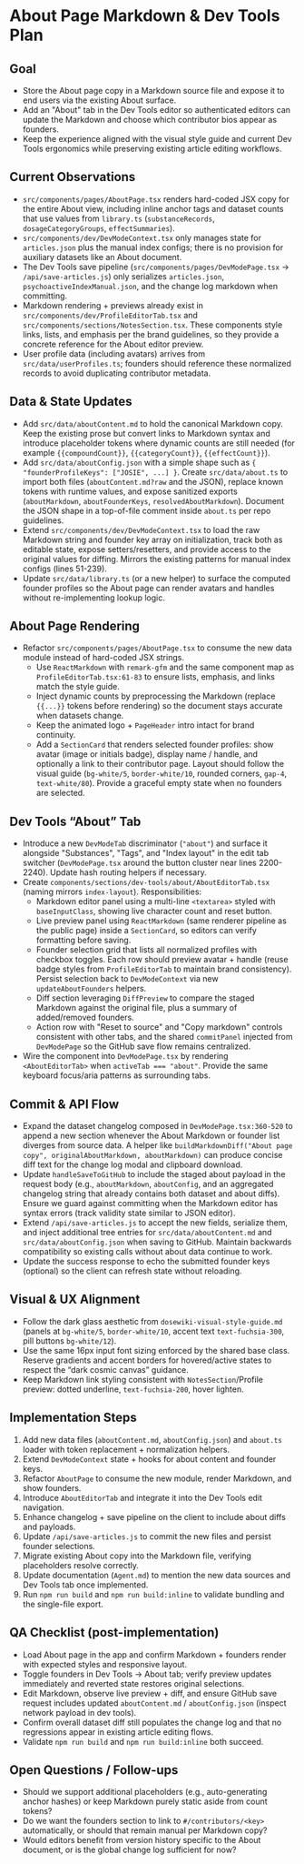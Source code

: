 # About Page Markdown & Dev Tools Plan

## Goal
- Store the About page copy in a Markdown source file and expose it to end users via the existing About surface.
- Add an "About" tab in the Dev Tools editor so authenticated editors can update the Markdown and choose which contributor bios appear as founders.
- Keep the experience aligned with the visual style guide and current Dev Tools ergonomics while preserving existing article editing workflows.

## Current Observations
- `src/components/pages/AboutPage.tsx` renders hard-coded JSX copy for the entire About view, including inline anchor tags and dataset counts that use values from `library.ts` (`substanceRecords`, `dosageCategoryGroups`, `effectSummaries`).
- `src/components/dev/DevModeContext.tsx` only manages state for `articles.json` plus the manual index configs; there is no provision for auxiliary datasets like an About document.
- The Dev Tools save pipeline (`src/components/pages/DevModePage.tsx` → `/api/save-articles.js`) only serializes `articles.json`, `psychoactiveIndexManual.json`, and the change log markdown when committing.
- Markdown rendering + previews already exist in `src/components/dev/ProfileEditorTab.tsx` and `src/components/sections/NotesSection.tsx`. These components style links, lists, and emphasis per the brand guidelines, so they provide a concrete reference for the About editor preview.
- User profile data (including avatars) arrives from `src/data/userProfiles.ts`; founders should reference these normalized records to avoid duplicating contributor metadata.

## Data & State Updates
- Add `src/data/aboutContent.md` to hold the canonical Markdown copy. Keep the existing prose but convert links to Markdown syntax and introduce placeholder tokens where dynamic counts are still needed (for example `{{compoundCount}}`, `{{categoryCount}}`, `{{effectCount}}`).
- Add `src/data/aboutConfig.json` with a simple shape such as `{ "founderProfileKeys": ["JOSIE", ...] }`. Create `src/data/about.ts` to import both files (`aboutContent.md?raw` and the JSON), replace known tokens with runtime values, and expose sanitized exports (`aboutMarkdown`, `aboutFounderKeys`, `resolvedAboutMarkdown`). Document the JSON shape in a top-of-file comment inside `about.ts` per repo guidelines.
- Extend `src/components/dev/DevModeContext.tsx` to load the raw Markdown string and founder key array on initialization, track both as editable state, expose setters/resetters, and provide access to the original values for diffing. Mirrors the existing patterns for manual index configs (lines 51-239).
- Update `src/data/library.ts` (or a new helper) to surface the computed founder profiles so the About page can render avatars and handles without re-implementing lookup logic.

## About Page Rendering
- Refactor `src/components/pages/AboutPage.tsx` to consume the new data module instead of hard-coded JSX strings.
  - Use `ReactMarkdown` with `remark-gfm` and the same component map as `ProfileEditorTab.tsx:61-83` to ensure lists, emphasis, and links match the style guide.
  - Inject dynamic counts by preprocessing the Markdown (replace `{{...}}` tokens before rendering) so the document stays accurate when datasets change.
  - Keep the animated logo + `PageHeader` intro intact for brand continuity.
  - Add a `SectionCard` that renders selected founder profiles: show avatar (image or initials badge), display name / handle, and optionally a link to their contributor page. Layout should follow the visual guide (`bg-white/5`, `border-white/10`, rounded corners, `gap-4`, `text-white/80`). Provide a graceful empty state when no founders are selected.

## Dev Tools “About” Tab
- Introduce a new `DevModeTab` discriminator (`"about"`) and surface it alongside "Substances", "Tags", and "Index layout" in the edit tab switcher (`DevModePage.tsx` around the button cluster near lines 2200-2240). Update hash routing helpers if necessary.
- Create `components/sections/dev-tools/about/AboutEditorTab.tsx` (naming mirrors `index-layout`). Responsibilities:
  - Markdown editor panel using a multi-line `<textarea>` styled with `baseInputClass`, showing live character count and reset button.
  - Live preview panel using `ReactMarkdown` (same renderer pipeline as the public page) inside a `SectionCard`, so editors can verify formatting before saving.
  - Founder selection grid that lists all normalized profiles with checkbox toggles. Each row should preview avatar + handle (reuse badge styles from `ProfileEditorTab` to maintain brand consistency). Persist selection back to `DevModeContext` via new `updateAboutFounders` helpers.
  - Diff section leveraging `DiffPreview` to compare the staged Markdown against the original file, plus a summary of added/removed founders.
  - Action row with "Reset to source" and "Copy markdown" controls consistent with other tabs, and the shared `commitPanel` injected from `DevModePage` so the GitHub save flow remains centralized.
- Wire the component into `DevModePage.tsx` by rendering `<AboutEditorTab>` when `activeTab === "about"`. Provide the same keyboard focus/aria patterns as surrounding tabs.

## Commit & API Flow
- Expand the dataset changelog composed in `DevModePage.tsx:360-520` to append a new section whenever the About Markdown or founder list diverges from source data. A helper like `buildMarkdownDiff("About page copy", originalAboutMarkdown, aboutMarkdown)` can produce concise diff text for the change log modal and clipboard download.
- Update `handleSaveToGitHub` to include the staged about payload in the request body (e.g., `aboutMarkdown`, `aboutConfig`, and an aggregated changelog string that already contains both dataset and about diffs). Ensure we guard against committing when the Markdown editor has syntax errors (track validity state similar to JSON editor).
- Extend `/api/save-articles.js` to accept the new fields, serialize them, and inject additional tree entries for `src/data/aboutContent.md` and `src/data/aboutConfig.json` when saving to GitHub. Maintain backwards compatibility so existing calls without about data continue to work.
- Update the success response to echo the submitted founder keys (optional) so the client can refresh state without reloading.

## Visual & UX Alignment
- Follow the dark glass aesthetic from `dosewiki-visual-style-guide.md` (panels at `bg-white/5`, `border-white/10`, accent text `text-fuchsia-300`, pill buttons `bg-white/12`).
- Use the same 16px input font sizing enforced by the shared base class. Reserve gradients and accent borders for hovered/active states to respect the “dark cosmic canvas” guidance.
- Keep Markdown link styling consistent with `NotesSection`/Profile preview: dotted underline, `text-fuchsia-200`, hover lighten.

## Implementation Steps
1. Add new data files (`aboutContent.md`, `aboutConfig.json`) and `about.ts` loader with token replacement + normalization helpers.
2. Extend `DevModeContext` state + hooks for about content and founder keys.
3. Refactor `AboutPage` to consume the new module, render Markdown, and show founders.
4. Introduce `AboutEditorTab` and integrate it into the Dev Tools edit navigation.
5. Enhance changelog + save pipeline on the client to include about diffs and payloads.
6. Update `/api/save-articles.js` to commit the new files and persist founder selections.
7. Migrate existing About copy into the Markdown file, verifying placeholders resolve correctly.
8. Update documentation (`Agent.md`) to mention the new data sources and Dev Tools tab once implemented.
9. Run `npm run build` and `npm run build:inline` to validate bundling and the single-file export.

## QA Checklist (post-implementation)
- Load About page in the app and confirm Markdown + founders render with expected styles and responsive layout.
- Toggle founders in Dev Tools → About tab; verify preview updates immediately and reverted state restores original selections.
- Edit Markdown, observe live preview + diff, and ensure GitHub save request includes updated `aboutContent.md` / `aboutConfig.json` (inspect network payload in dev tools).
- Confirm overall dataset diff still populates the change log and that no regressions appear in existing article editing flows.
- Validate `npm run build` and `npm run build:inline` both succeed.

## Open Questions / Follow-ups
- Should we support additional placeholders (e.g., auto-generating anchor hashes) or keep Markdown purely static aside from count tokens?
- Do we want the founders section to link to `#/contributors/<key>` automatically, or should that remain manual per Markdown copy?
- Would editors benefit from version history specific to the About document, or is the global change log sufficient for now?
